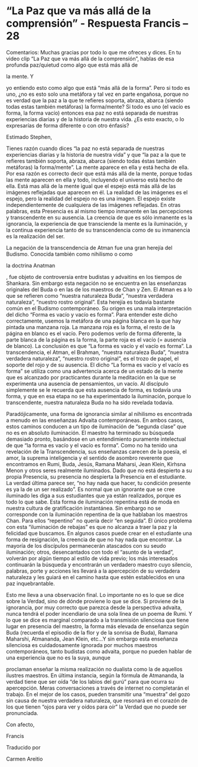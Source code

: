 # “La Paz que va más allá de la comprensión” - Respuesta Francis – 28

Comentarios: Muchas gracias por todo lo que me ofreces y dices. En tu video clip “La Paz que va más allá de la comprensión”, hablas de esa profunda paz/quietud como algo que está más allá de

la mente. Y

yo entiendo esto como algo que está “más allá de la forma”. Pero si todo es uno, ¿no es esto solo una metáfora y tal vez en parte engañosa, porque no es verdad que la paz a la que te refieres soporta, abraza, abarca (siendo todas estas también metáforas) la forma/mente? Si todo es uno (el vacío es forma, la forma vacío) entonces esa paz no está separada de nuestras experiencias diarias y de la historia de nuestra vida. ¿Es esto exacto, o lo expresarías de forma diferente o con otro énfasis?

Estimado Stephen,

Tienes razón cuando dices “la paz no está separada de nuestras experiencias diarias y la historia de nuestra vida” y que “la paz a la que te refieres también soporta, abraza, abarca (siendo todas éstas también metáforas) la forma/mente”. La mente aparece en ella y está hecha de ella. Por esa razón es correcto decir que está más allá de la mente, porque todas las mente aparecen en ella y todo, incluyendo el universo está hecho de ella. Está mas allá de la mente igual que el espejo está más allá de las imágenes reflejadas que aparecen en él. La realidad de las imágenes es el espejo, pero la realidad del espejo no es una imagen. El espejo existe independientemente de cualquiera de las imágenes reflejadas. En otras palabras, esta Presencia es al mismo tiempo inmanente en las percepciones y transcendente en su ausencia. La creencia de que es sólo inmanente es la ignorancia, la experiencia de que transciende la mente es la iluminación, y la continua experiencia tanto de su transcendencia como de su inmanencia es la realización del ser.

La negación de la transcendencia de Atman fue una gran herejía del Budismo. Conocida también como nihilismo o como

la doctrina Anatman

, fue objeto de controversia entre budistas y advaitins en los tiempos de Shankara. Sin embargo esta negación no se encuentra en las enseñanzas originales del Buda o en las de los maestros de Chan y Zen. El Atman es a lo que se refieren como “nuestra naturaleza Buda”, “nuestra verdadera naturaleza”, “nuestro rostro original”. Esta herejía es todavía bastante común en el Budismo contemporáneo. Su origen es una mala interpretación del dicho “Forma es vacío y vacío es forma”. Para entender este dicho correctamente, usemos la metáfora de una página blanca en la que hay pintada una manzana roja. La manzana roja es la forma, el resto de la página en blanco es el vacío. Pero podemos verlo de forma diferente, la parte blanca de la página es la forma, la parte roja es el vacío (= ausencia de blanco). La conclusión es que “La forma es vacío y el vacío es forma”. La transcendencia, el Atman, el Brahman, “nuestra naturaleza Buda”, “nuestra verdadera naturaleza”, “nuestro rostro original”, es el trozo de papel, el soporte del rojo y de su ausencia. El dicho “La forma es vacío y el vacío es forma” se utiliza como una advertencia acerca de un estado de la mente que es alcanzado por practicantes durante la meditación en la que se experimenta una ausencia de pensamientos, un vacío. Al discípulo simplemente se le recuerda que esta ausencia de forma, es todavía una forma, y que en esa etapa no se ha experimentado la iluminación, porque lo transcendente, nuestra naturaleza Buda no ha sido revelada todavía.

Paradójicamente, una forma de ignorancia similar al nihilismo es encontrada a menudo en las enseñanzas Advaita contemporáneas. En ambos casos, estos caminos conducen a un tipo de iluminación de “segunda clase” que no es en absoluto iluminación. El maestro ha terminado su búsqueda demasiado pronto, basándose en un entendimiento puramente intelectual de que “la forma es vacío y el vacío es forma”. Como no ha tenido una revelación de la Transcendencia, sus enseñanzas carecen de la poesía, el amor, la suprema inteligencia y el sentido de asombro reverente que encontramos en Rumi, Buda, Jesús, Ramana Maharsi, Jean Klein, Kirhsna Menon y otros seres realmente iluminados. Dado que no está despierto a su propia Presencia, su presencia no despierta la Presencia en el estudiante. La verdad última parece ser, “no hay nada que hacer, tu condición presente es ya la de un ser realizado”. Es normal que un ignorante que se cree iluminado les diga a sus estudiantes que ya están realizados, porque es todo lo que sabe. Esta forma de iluminación repentina está de moda en nuestra cultura de gratificación instantánea. Sin embargo no se corresponde con la iluminación repentina de la que hablaban los maestros Chan. Para ellos “repentino” no quería decir “en seguida”. El único problema con esta “iluminación de rebajas” es que no alcanza a traer la paz y la felicidad que buscamos. En algunos casos puede crear en el estudiante una forma de resignación, la creencia de que no hay nada que encontrar. La mayoría de los discípulos permanecerán atascados con su seudo iluminación; otros, desencantados con todo el “asunto de la verdad”, volverán por algún tiempo al estilo de vida previo; los más interesados continuarán la búsqueda y encontrarán un verdadero maestro cuyo silencio, palabras, porte y acciones les llevará a la apercepción de su verdadera naturaleza y les guiará en el camino hasta que estén establecidos en una paz inquebrantable.

Esto me lleva a una observación final. Lo importante no es lo que se dice sobre la Verdad, sino de dónde proviene lo que se dice. Si proviene de la ignorancia, por muy correcto que parezca desde la perspectiva advaita, nunca tendrá el poder incendiario de una sola línea de un poema de Rumi. Y lo que se dice es marginal comparado a la transmisión silenciosa que tiene lugar en presencia del maestro, la forma más elevada de enseñanza según Buda (recuerda el episodio de la flor y de la sonrisa de Buda), Ramana Maharshi, Atmananda, Jean Klein, etc…Y sin embargo esta enseñanza silenciosa es cuidadosamente ignorada por muchos maestros contemporáneos, tanto budistas como advaita, porque no pueden hablar de una experiencia que no es la suya, aunque

proclaman enseñar la misma realización no dualista como la de aquellos ilustres maestros. En última instancia, según la fórmula de Atmananda, la verdad tiene que ser oída “de los labios del gurú” para que ocurra su apercepción. Meras conversaciones a través de internet no completarán el trabajo. En el mejor de los casos, pueden transmitir una “muestra” del gozo sin causa de nuestra verdadera naturaleza, que resonará en el corazón de los que tienen “ojos para ver y oídos para oír” la Verdad que no puede ser pronunciada.

Con afecto,

Francis

Traducido por

Carmen Areitio

